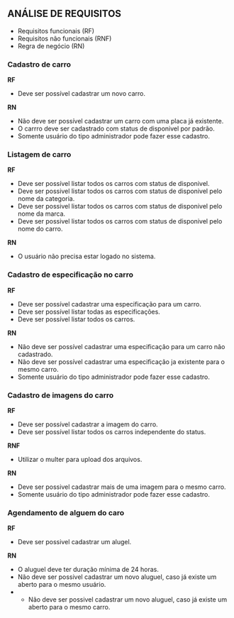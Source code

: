 ## ANÁLISE DE REQUISITOS
- Requisitos funcionais (RF)
- Requisitos não funcionais (RNF)
- Regra de negócio (RN)

### Cadastro de carro
**RF**
- Deve ser possível cadastrar um novo carro.

**RN**
- Não deve ser possível cadastrar um carro com uma placa já existente.
- O carrro deve ser cadastrado com status de disponivel por padrão.
- Somente usuário do tipo administrador pode fazer esse cadastro.

### Listagem de carro
**RF**
- Deve ser possível listar todos os carros com status de disponivel.
- Deve ser possivel listar todos os carros com status de disponivel pelo nome da categoria.
- Deve ser possivel listar todos os carros com status de disponivel pelo nome da marca.
- Deve ser possivel listar todos os carros com status de disponivel pelo nome do carro.

**RN**
- O usuário não precisa estar logado no sistema.

### Cadastro de especificação no carro
**RF**
- Deve ser possível cadastrar uma especificação para um carro.
- Deve ser possível listar todas as especificações.
- Deve ser possível listar todos os carros.

**RN**
- Não deve ser possível cadastrar uma especificação para um carro não cadastrado.
- Não deve ser possível cadastrar uma especificação ja existente para o mesmo carro.
- Somente usuário do tipo administrador pode fazer esse cadastro.

### Cadastro de imagens do carro
**RF**
- Deve ser possível cadastrar a imagem do carro.
- Deve ser possível listar todos os carros independente do status.

**RNF**
- Utilizar o multer para upload dos arquivos.

**RN**
- Deve ser possivel cadastrar mais de uma imagem para o mesmo carro.
- Somente usuário do tipo administrador pode fazer esse cadastro.

### Agendamento de alguem do caro
**RF**
- Deve ser possivel cadastrar um alugel.


**RN**
- O aluguel deve ter duração mínima de 24 horas.
- Não deve ser possivel cadastrar um novo aluguel, caso já existe um aberto para o mesmo usuário.
- - Não deve ser possivel cadastrar um novo aluguel, caso já existe um aberto para o mesmo carro.